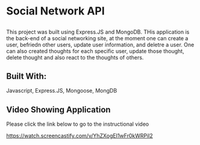 # Social Network API

##
This project was built using Express.JS and MongoDB. THis application is the back-end of a social networking site, at the moment one can create a user, befriedn other users, update user information, and deletre a user. One can also created thoughts for each specific user, update those thought, delete thought and also react to the thoughts of others. 

## Built With:
Javascript, Express.JS, Mongoose, MongDB

## Video Showing Application
Please click the link below to go to the instructional video

https://watch.screencastify.com/v/YhZXogEI1wFr0kWRPil2